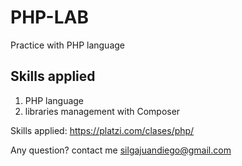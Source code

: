 # PHP-LAB
Practice with PHP language

## Skills applied
1. PHP language
2. libraries management with Composer 

Skills applied: https://platzi.com/clases/php/

Any question? contact me silgajuandiego@gmail.com

